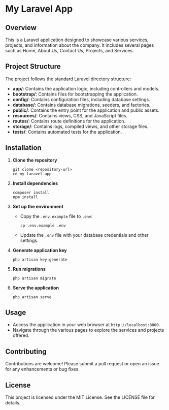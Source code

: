 # My Laravel App

## Overview
This is a Laravel application designed to showcase various services, projects, and information about the company. It includes several pages such as Home, About Us, Contact Us, Projects, and Services.

## Project Structure
The project follows the standard Laravel directory structure:

- **app/**: Contains the application logic, including controllers and models.
- **bootstrap/**: Contains files for bootstrapping the application.
- **config/**: Contains configuration files, including database settings.
- **database/**: Contains database migrations, seeders, and factories.
- **public/**: Contains the entry point for the application and public assets.
- **resources/**: Contains views, CSS, and JavaScript files.
- **routes/**: Contains route definitions for the application.
- **storage/**: Contains logs, compiled views, and other storage files.
- **tests/**: Contains automated tests for the application.

## Installation

1. **Clone the repository**
   ```
   git clone <repository-url>
   cd my-laravel-app
   ```

2. **Install dependencies**
   ```
   composer install
   npm install
   ```

3. **Set up the environment**
   - Copy the `.env.example` file to `.env`:
     ```
     cp .env.example .env
     ```
   - Update the `.env` file with your database credentials and other settings.

4. **Generate application key**
   ```
   php artisan key:generate
   ```

5. **Run migrations**
   ```
   php artisan migrate
   ```

6. **Serve the application**
   ```
   php artisan serve
   ```

## Usage
- Access the application in your web browser at `http://localhost:8000`.
- Navigate through the various pages to explore the services and projects offered.

## Contributing
Contributions are welcome! Please submit a pull request or open an issue for any enhancements or bug fixes.

## License
This project is licensed under the MIT License. See the LICENSE file for details.